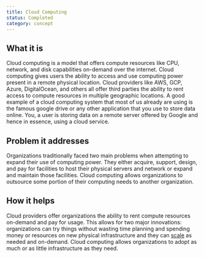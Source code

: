 ```yaml
---
title: Cloud Computing
status: Completed
category: concept
---
```


## What it is
Cloud computing is a model that offers compute resources like CPU, network, and disk capabilities on-demand over the internet. Cloud computing gives users the ability to access and use computing power present in a remote physical location. Cloud providers like AWS, GCP, Azure, DigitalOcean, and others all offer third parties the ability to rent access to compute resources in multiple geographic locations. A good example of a cloud computing system that most of us already are using is the famous google drive or any other application that you use to store data online. You, a user is storing data on a remote server offered by Google and hence in essence, using a cloud service. 

## Problem it addresses
Organizations traditionally faced two main problems when attempting to expand their use of computing power. They either acquire, support, design, and pay for facilities to host their physical servers and network or expand and maintain those facilities. Cloud computing allows organizations to outsource some portion of their computing needs to another organization.

## How it helps
Cloud providers offer organizations the ability to rent compute resources on-demand and pay for usage. This allows for two major innovations: organizations can try things without wasting time planning and spending money or resources on new physical infrastructure and they can [scale](/scalability/) as needed and on-demand. Cloud computing allows organizations to adopt as much or as little infrastructure as they need. 


